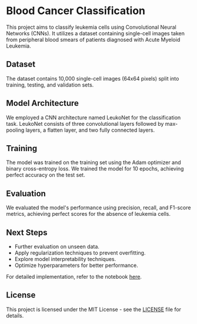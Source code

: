 # Blood Cancer Classification

This project aims to classify leukemia cells using Convolutional Neural Networks (CNNs). It utilizes a dataset containing single-cell images taken from peripheral blood smears of patients diagnosed with Acute Myeloid Leukemia.

## Dataset

The dataset contains 10,000 single-cell images (64x64 pixels) split into training, testing, and validation sets.

## Model Architecture

We employed a CNN architecture named LeukoNet for the classification task. LeukoNet consists of three convolutional layers followed by max-pooling layers, a flatten layer, and two fully connected layers.

## Training

The model was trained on the training set using the Adam optimizer and binary cross-entropy loss. We trained the model for 10 epochs, achieving perfect accuracy on the test set.

## Evaluation

We evaluated the model's performance using precision, recall, and F1-score metrics, achieving perfect scores for the absence of leukemia cells.

## Next Steps

- Further evaluation on unseen data.
- Apply regularization techniques to prevent overfitting.
- Explore model interpretability techniques.
- Optimize hyperparameters for better performance.

For detailed implementation, refer to the notebook [here](notebooks/Leukemia_Cell_Classification.ipynb).

## License

This project is licensed under the MIT License - see the [LICENSE](LICENSE) file for details.

